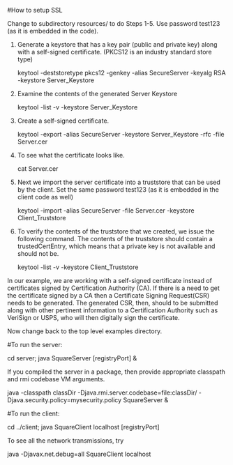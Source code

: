 
#How to setup SSL

Change to subdirectory resources/ to do Steps 1-5. Use password test123 (as it is embedded in the code).

1. 	Generate a keystore that has a key pair (public and private key) along with a
	self-signed certificate. (PKCS12 is an industry standard store type)

	keytool -deststoretype pkcs12 -genkey -alias SecureServer -keyalg RSA -keystore Server_Keystore

2. 	Examine the contents of the generated Server Keystore

	keytool -list -v  -keystore Server_Keystore

3.  Create a self-signed certificate.

	keytool -export -alias SecureServer -keystore Server_Keystore -rfc -file Server.cer

4. 	To see what the certificate looks like.

	cat Server.cer

5.  Next we import the server certificate into a truststore that can be used by
    the client. Set the same password test123 (as it is embedded in the client
	code as well)

	keytool -import -alias SecureServer -file Server.cer -keystore Client_Truststore

6.	To verify the contents of the truststore that we created, we issue
	the following command. The contents of the truststore should
	contain a trustedCertEntry, which means that a private key is
	not available and should not be.

	keytool -list -v  -keystore Client_Truststore

In our example, we are working with a self-signed certificate instead of
certificates signed by Certification Authority (CA). If there is a need to
get the certificate signed by a CA then a Certificate Signing Request(CSR)
needs to be generated. The generated CSR, then, should to be submitted
along with other pertinent information to a Certification Authority such
as VeriSign or USPS, who will then digitally sign the certificate.

Now change back to the top level examples directory.


#To run the server:

cd server; java SquareServer [registryPort] &

If you compiled the server in a package, then provide appropriate classpath
and rmi codebase VM arguments.

java -classpath classDir -Djava.rmi.server.codebase=file:classDir/ -Djava.security.policy=mysecurity.policy SquareServer & 


#To run the client:

cd ../client; java SquareClient  localhost <value> <numcalls> [registryPort]


To see all the network transmissions, try


java -Djavax.net.debug=all SquareClient localhost






